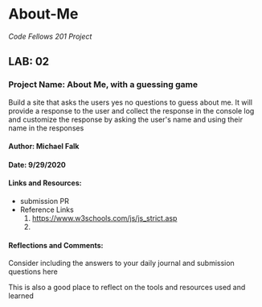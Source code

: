 # About-Me

*Code Fellows 201 Project*

## LAB: 02

### Project Name: About Me, with a guessing game

Build a site that asks the users yes no questions to guess about me. It will provide a response to the user and collect the response in the console log and customize the response by asking the user's name and using their name in the responses

#### Author: Michael Falk

#### Date: 9/29/2020

#### Links and Resources:

* submission PR
* Reference Links
    1. https://www.w3schools.com/js/js_strict.asp
    2. 

#### Reflections and Comments:

Consider including the answers to your daily journal and submission questions here

This is also a good place to reflect on the tools and resources used and learned